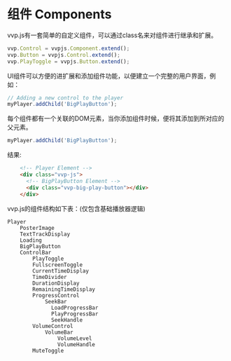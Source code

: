 组件 Components
===
vvp.js有一套简单的自定义组件，可以通过class名来对组件进行继承和扩展。

```js
vvp.Control = vvpjs.Component.extend();
vvp.Button = vvpjs.Control.extend();
vvp.PlayToggle = vvpjs.Button.extend();
```

UI组件可以方便的进扩展和添加组件功能，以便建立一个完整的用户界面，例如：

```js
// Adding a new control to the player
myPlayer.addChild('BigPlayButton');
```

每个组件都有一个关联的DOM元素，当你添加组件时候，便将其添加到所对应的父元素。

```js
myPlayer.addChild('BigPlayButton');
```

结果:

```html
    <!-- Player Element -->
    <div class="vvp-js">
      <!-- BigPlayButton Element -->
      <div class="vvp-big-play-button"></div>
    </div>
```

vvp.js的组件结构如下表：(仅包含基础播放器逻辑)

```
Player
    PosterImage
    TextTrackDisplay
    Loading
    BigPlayButton
    ControlBar
        PlayToggle
        FullscreenToggle
        CurrentTimeDisplay
        TimeDivider
        DurationDisplay
        RemainingTimeDisplay
        ProgressControl
            SeekBar
              LoadProgressBar
              PlayProgressBar
              SeekHandle
        VolumeControl
            VolumeBar
                VolumeLevel
                VolumeHandle
        MuteToggle
```
